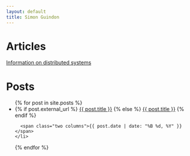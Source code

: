 ```yaml
---
layout: default
title: Simon Guindon
---
```


# Articles
[Information on distributed systems](distributed-systems)

# Posts
<ul id="posts" class="twelve columns offset-by-four">
  {% for post in site.posts %}
      <li>
      {% if post.external_url %}
        <a class="nine columns" href="{{ post.external_url }}">{{ post.title }}</a>
      {% else %}
        <a class="nine columns" href="{{ post.url }}">{{ post.title }}</a>
      {% endif %}

      <span class="two columns">{{ post.date | date: "%B %d, %Y" }}</span>
    </li>
  {% endfor %}
</ul>
